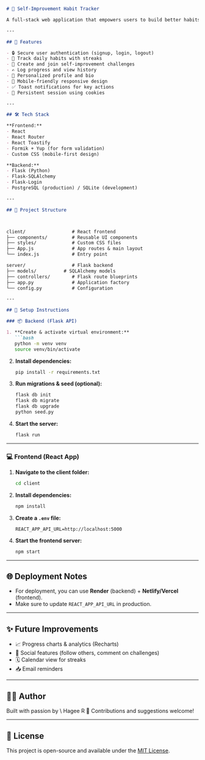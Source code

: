 
```markdown
# 🌱 Self-Improvement Habit Tracker

A full-stack web application that empowers users to build better habits, join challenges, and track their progress — all in a beautiful and responsive UI.

---

## 🚀 Features

- 🔒 Secure user authentication (signup, login, logout)
- 🧠 Track daily habits with streaks
- 🎯 Create and join self-improvement challenges
- ✍️ Log progress and view history
- 🧑 Personalized profile and bio
- 📱 Mobile-friendly responsive design
- ✅ Toast notifications for key actions
- 🔄 Persistent session using cookies

---

## 🛠 Tech Stack

**Frontend:**
- React
- React Router
- React Toastify
- Formik + Yup (for form validation)
- Custom CSS (mobile-first design)

**Backend:**
- Flask (Python)
- Flask-SQLAlchemy
- Flask-Login
- PostgreSQL (production) / SQLite (development)

---

## 📂 Project Structure



client/                 # React frontend
├── components/         # Reusable UI components
├── styles/             # Custom CSS files
├── App.js              # App routes & main layout
└── index.js            # Entry point

server/                 # Flask backend
├── models/          # SQLAlchemy models
├── controllers/        # Flask route blueprints
├── app.py              # Application factory
└── config.py           # Configuration

---

## 🧪 Setup Instructions

### 📦 Backend (Flask API)

1. **Create & activate virtual environment:**
   ```bash
   python -m venv venv
   source venv/bin/activate
````

2. **Install dependencies:**

   ```bash
   pip install -r requirements.txt
   ```

3. **Run migrations & seed (optional):**

   ```bash
   flask db init
   flask db migrate
   flask db upgrade
   python seed.py
   ```

4. **Start the server:**

   ```bash
   flask run
   ```

---

### 💻 Frontend (React App)

1. **Navigate to the client folder:**

   ```bash
   cd client
   ```

2. **Install dependencies:**

   ```bash
   npm install
   ```

3. **Create a `.env` file:**

   ```
   REACT_APP_API_URL=http://localhost:5000
   ```

4. **Start the frontend server:**

   ```bash
   npm start
   ```

---

## 🌐 Deployment Notes

* For deployment, you can use **Render** (backend) + **Netlify/Vercel** (frontend).
* Make sure to update `REACT_APP_API_URL` in production.

---

## ✨ Future Improvements

* 📈 Progress charts & analytics (Recharts)
* 🧩 Social features (follow others, comment on challenges)
* 🗓 Calendar view for streaks
* 📥 Email reminders

---

## 👨‍💻 Author

Built with passion by \ Hagee R 💪
Contributions and suggestions welcome!

---

## 📜 License

This project is open-source and available under the [MIT License](LICENSE).

```